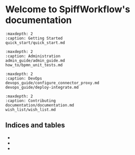 # Welcome to SpiffWorkflow's documentation

```{toctree}
:maxdepth: 2
:caption: Getting Started
quick_start/quick_start.md
```

```{toctree}
:maxdepth: 2
:caption: Administration
admin_guide/admin_guide.md
how_to/bpmn_unit_tests.md
```

```{toctree}
:maxdepth: 2
:caption: DevOps
devops_guide/configure_connector_proxy.md
devops_guide/deploy-integrate.md
```

```{toctree}
:maxdepth: 2
:caption: Contributing
documentation/documentation.md
wish_list/wish_list.md
```


## Indices and tables

* [](genindex)
* [](modindex)
* [](search)
